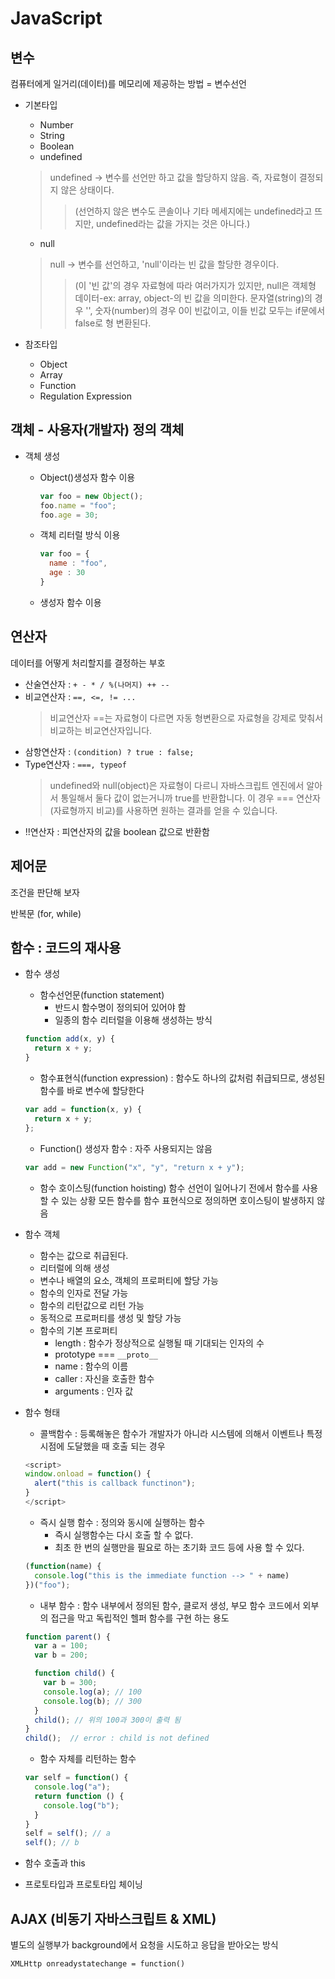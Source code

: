 # JavaScript

## 변수

컴퓨터에게 일거리(데이터)를 메모리에 제공하는 방법 =  변수선언

- 기본타입
  - Number
  - String
  - Boolean
  - undefined
  > undefined -> 변수를 선언만 하고 값을 할당하지 않음. 즉, 자료형이 결정되지 않은 상태이다.
  >> (선언하지 않은 변수도 콘솔이나 기타 메세지에는 undefined라고 뜨지만, undefined라는 값을 가지는 것은 아니다.)
  - null
  > null -> 변수를 선언하고, 'null'이라는 빈 값을 할당한 경우이다.
  >> (이 '빈 값'의 경우 자료형에 따라 여러가지가 있지만, null은 객체형 데이터-ex: array, object-의 빈 값을 의미한다. 문자열(string)의 경우 '', 숫자(number)의 경우 0이 빈값이고, 이들 빈값 모두는 if문에서 false로 형 변환된다.

- 참조타입
  - Object
  - Array
  - Function
  - Regulation Expression

## 객체 - 사용자(개발자) 정의 객체

- 객체 생성
  - Object()생성자 함수 이용
    ```javascript
    var foo = new Object();
    foo.name = "foo";
    foo.age = 30;
    ```

  - 객체 리터럴 방식 이용
    ```javascript
    var foo = {
      name : "foo",
      age : 30
    }
    ```

  - 생성자 함수 이용

## 연산자

데이터를 어떻게 처리할지를 결정하는 부호

- 산술연산자 : `+ - * / %(나머지) ++ --`
- 비교연산자 : `==, <=, != ...`
  > 비교연산자 ==는 자료형이 다르면 자동 형변환으로 자료형을 강제로 맞춰서 비교하는 비교연산자입니다.
- 삼항연산자 : `(condition) ? true : false;`
- Type연산자 : `===, typeof`
  > undefined와 null(object)은 자료형이 다르니 자바스크립트 엔진에서 알아서 통일해서 둘다 값이 없는거니까 true를 반환합니다. 이 경우 === 연산자(자료형까지 비교)를 사용하면 원하는 결과를 얻을 수 있습니다.
- !!연산자 : 피연산자의 값을 boolean 값으로 반환함

## 제어문

조건을 판단해 보자

반복문 (for, while)

## 함수 : 코드의 재사용

- 함수 생성
  - 함수선언문(function statement)
    - 반드시 함수명이 정의되어 있어야 함
    - 일종의 함수 리터럴을 이용해 생성하는 방식
  ```js
  function add(x, y) {
    return x + y;
  }
  ```

  - 함수표현식(function expression) :
    함수도 하나의 값처럼 취급되므로, 생성된 함수를 바로 변수에 할당한다
  ```js
  var add = function(x, y) {
    return x + y;
  };
  ```

  - Function() 생성자 함수 : 자주 사용되지는 않음
  ```js
  var add = new Function("x", "y", "return x + y");
  ```

  - 함수 호이스팅(function hoisting)
    함수 선언이 일어나기 전에서 함수를 사용할 수 있는 상황
    모든 함수를 함수 표현식으로 정의하면 호이스팅이 발생하지 않음

- 함수 객체
  - 함수는 값으로 취급된다.
  - 리터럴에 의해 생성
  - 변수나 배열의 요소, 객체의 프로퍼티에 할당 가능
  - 함수의 인자로 전달 가능
  - 함수의 리턴값으로 리턴 가능
  - 동적으로 프로퍼티를 생성 및 할당 가능
  - 함수의 기본 프로퍼티
    - length : 함수가 정상적으로 실행될 때 기대되는 인자의 수
    - prototype === `__proto__`
    - name : 함수의 이름
    - caller : 자신을 호출한 함수
    - arguments : 인자 값

- 함수 형태
  - 콜백함수 : 등록해놓은 함수가 개발자가 아니라 시스템에 의해서 이벤트나 특정 시점에 도달했을 때 호출 되는 경우
  ```js
  <script>
  window.onload = function() {
    alert("this is callback functinon");
  }
  </script>
  ```
  - 즉시 실행 함수 : 정의와 동시에 실행하는 함수
    - 즉시 실행함수는 다시 호출 할 수 없다.
    - 최초 한 번의 실행만을 필요로 하는 초기화 코드 등에 사용 할 수 있다.
  ```js
  (function(name) {
    console.log("this is the immediate function --> " + name)
  })("foo");
  ```
  - 내부 함수 : 함수 내부에서 정의된 함수, 클로저 생성, 부모 함수 코드에서 외부의 접근을 막고 독립적인 헬퍼 함수를 구현 하는 용도
  ```js
  function parent() {
    var a = 100;
    var b = 200;

    function child() {
      var b = 300;
      console.log(a); // 100
      console.log(b); // 300
    }
    child(); // 위의 100과 300이 출력 됨
  }
  child();  // error : child is not defined
  ```
  - 함수 자체를 리턴하는 함수
  ```js
  var self = function() {
    console.log("a");
    return function () {
      console.log("b");
    }
  }
  self = self(); // a
  self(); // b
  ```

- 함수 호출과 this

- 프로토타입과 프로토타입 체이닝

## AJAX (비동기 자바스크립트 & XML)

별도의 실행부가 background에서 요청을 시도하고 응답을 받아오는 방식

`XMLHttp onreadystatechange = function()`
